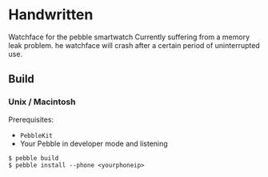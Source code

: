 # Handwritten
Watchface for the pebble smartwatch
Currently suffering from a memory leak problem. he watchface  will crash after a certain period of uninterrupted use.

## Build

### Unix / Macintosh

Prerequisites:

* `PebbleKit`
* Your Pebble in developer mode and listening

```text
$ pebble build
$ pebble install --phone <yourphoneip>
```
